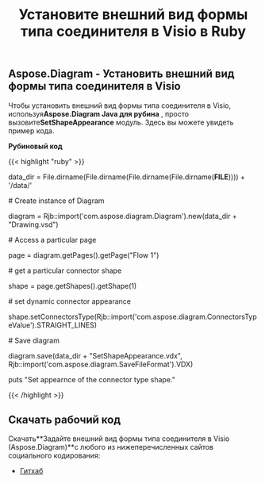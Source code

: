 ﻿---
title: Установите внешний вид формы типа соединителя в Visio в Ruby
type: docs
weight: 100
url: /ru/java/set-appearance-of-the-connector-type-shape-in-visio-in-ruby/
---
## **Aspose.Diagram - Установить внешний вид формы типа соединителя в Visio**
 Чтобы установить внешний вид формы типа соединителя в Visio, используя**Aspose.Diagram Java для рубина** , просто вызовите**SetShapeAppearance** модуль. Здесь вы можете увидеть пример кода.

**Рубиновый код**

{{< highlight "ruby" >}}

 data_dir = File.dirname(File.dirname(File.dirname(File.dirname(__FILE__)))) + '/data/'

\# Create instance of Diagram

diagram = Rjb::import('com.aspose.diagram.Diagram').new(data_dir + "Drawing.vsd")

\# Access a particular page

page = diagram.getPages().getPage("Flow 1")

\# get a particular connector shape

shape = page.getShapes().getShape(1)

\# set dynamic connector appearance

shape.setConnectorsType(Rjb::import('com.aspose.diagram.ConnectorsTypeValue').STRAIGHT_LINES)

\# Save diagram

diagram.save(data_dir + "SetShapeAppearance.vdx", Rjb::import('com.aspose.diagram.SaveFileFormat').VDX)

puts "Set appearnce of the connector type shape."

{{< /highlight >}}
## **Скачать рабочий код**
 Скачать**Задайте внешний вид формы типа соединителя в Visio (Aspose.Diagram)**с любого из нижеперечисленных сайтов социального кодирования:

- [Гитхаб](https://github.com/asposediagram/Aspose.Diagram-for-Java/blob/master/Plugins/Aspose_Diagram_Java_for_Ruby/lib/asposediagramjava/Shapes/setshapeappearance.rb)
